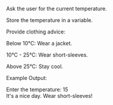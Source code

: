 Ask the user for the current temperature.


Store the temperature in a variable.


Provide clothing advice:

Below 10°C: Wear a jacket.

10°C - 25°C: Wear short-sleeves.

Above 25°C: Stay cool.




Example Output:

Enter the temperature: 15  
It's a nice day. Wear short-sleeves!
